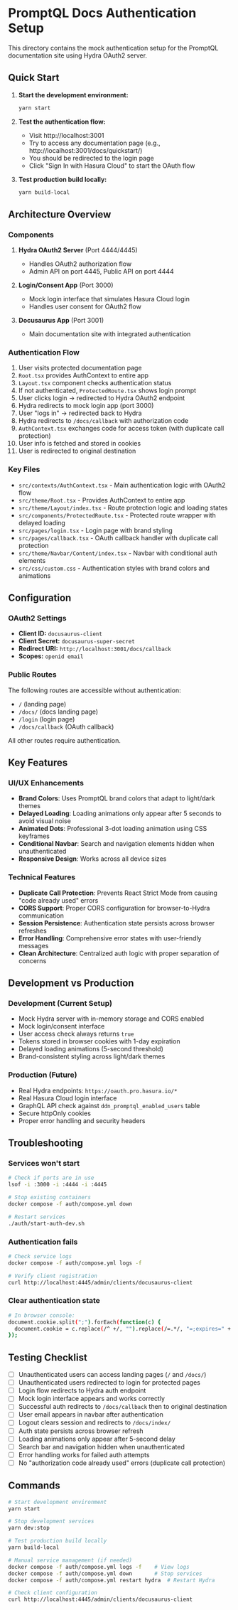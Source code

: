 # PromptQL Docs Authentication Setup

This directory contains the mock authentication setup for the PromptQL documentation site using Hydra OAuth2 server.

## Quick Start

1. **Start the development environment:**
   ```bash
   yarn start
   ```

2. **Test the authentication flow:**
   - Visit http://localhost:3001
   - Try to access any documentation page (e.g., http://localhost:3001/docs/quickstart/)
   - You should be redirected to the login page
   - Click "Sign In with Hasura Cloud" to start the OAuth flow

3. **Test production build locally:**
   ```bash
   yarn build-local
   ```

## Architecture Overview

### Components

1. **Hydra OAuth2 Server** (Port 4444/4445)
   - Handles OAuth2 authorization flow
   - Admin API on port 4445, Public API on port 4444

2. **Login/Consent App** (Port 3000)
   - Mock login interface that simulates Hasura Cloud login
   - Handles user consent for OAuth2 flow

3. **Docusaurus App** (Port 3001)
   - Main documentation site with integrated authentication

### Authentication Flow

1. User visits protected documentation page
2. `Root.tsx` provides AuthContext to entire app
3. `Layout.tsx` component checks authentication status
4. If not authenticated, `ProtectedRoute.tsx` shows login prompt
5. User clicks login → redirected to Hydra OAuth2 endpoint
6. Hydra redirects to mock login app (port 3000)
7. User "logs in" → redirected back to Hydra
8. Hydra redirects to `/docs/callback` with authorization code
9. `AuthContext.tsx` exchanges code for access token (with duplicate call protection)
10. User info is fetched and stored in cookies
11. User is redirected to original destination

### Key Files

- `src/contexts/AuthContext.tsx` - Main authentication logic with OAuth2 flow
- `src/theme/Root.tsx` - Provides AuthContext to entire app
- `src/theme/Layout/index.tsx` - Route protection logic and loading states
- `src/components/ProtectedRoute.tsx` - Protected route wrapper with delayed loading
- `src/pages/login.tsx` - Login page with brand styling
- `src/pages/callback.tsx` - OAuth callback handler with duplicate call protection
- `src/theme/Navbar/Content/index.tsx` - Navbar with conditional auth elements
- `src/css/custom.css` - Authentication styles with brand colors and animations

## Configuration

### OAuth2 Settings
- **Client ID:** `docusaurus-client`
- **Client Secret:** `docusaurus-super-secret`
- **Redirect URI:** `http://localhost:3001/docs/callback`
- **Scopes:** `openid email`

### Public Routes
The following routes are accessible without authentication:
- `/` (landing page)
- `/docs/` (docs landing page)
- `/login` (login page)
- `/docs/callback` (OAuth callback)

All other routes require authentication.

## Key Features

### UI/UX Enhancements
- **Brand Colors**: Uses PromptQL brand colors that adapt to light/dark themes
- **Delayed Loading**: Loading animations only appear after 5 seconds to avoid visual noise
- **Animated Dots**: Professional 3-dot loading animation using CSS keyframes
- **Conditional Navbar**: Search and navigation elements hidden when unauthenticated
- **Responsive Design**: Works across all device sizes

### Technical Features
- **Duplicate Call Protection**: Prevents React Strict Mode from causing "code already used" errors
- **CORS Support**: Proper CORS configuration for browser-to-Hydra communication
- **Session Persistence**: Authentication state persists across browser refreshes
- **Error Handling**: Comprehensive error states with user-friendly messages
- **Clean Architecture**: Centralized auth logic with proper separation of concerns

## Development vs Production

### Development (Current Setup)
- Mock Hydra server with in-memory storage and CORS enabled
- Mock login/consent interface
- User access check always returns `true`
- Tokens stored in browser cookies with 1-day expiration
- Delayed loading animations (5-second threshold)
- Brand-consistent styling across light/dark themes

### Production (Future)
- Real Hydra endpoints: `https://oauth.pro.hasura.io/*`
- Real Hasura Cloud login interface
- GraphQL API check against `ddn_promptql_enabled_users` table
- Secure httpOnly cookies
- Proper error handling and security headers

## Troubleshooting

### Services won't start
```bash
# Check if ports are in use
lsof -i :3000 -i :4444 -i :4445

# Stop existing containers
docker compose -f auth/compose.yml down

# Restart services
./auth/start-auth-dev.sh
```

### Authentication fails
```bash
# Check service logs
docker compose -f auth/compose.yml logs -f

# Verify client registration
curl http://localhost:4445/admin/clients/docusaurus-client
```

### Clear authentication state
```bash
# In browser console:
document.cookie.split(";").forEach(function(c) { 
  document.cookie = c.replace(/^ +/, "").replace(/=.*/, "=;expires=" + new Date().toUTCString() + ";path=/"); 
});
```

## Testing Checklist

- [ ] Unauthenticated users can access landing pages (`/` and `/docs/`)
- [ ] Unauthenticated users redirected to login for protected pages
- [ ] Login flow redirects to Hydra auth endpoint
- [ ] Mock login interface appears and works correctly
- [ ] Successful auth redirects to `/docs/callback` then to original destination
- [ ] User email appears in navbar after authentication
- [ ] Logout clears session and redirects to `/docs/index/`
- [ ] Auth state persists across browser refresh
- [ ] Loading animations only appear after 5-second delay
- [ ] Search bar and navigation hidden when unauthenticated
- [ ] Error handling works for failed auth attempts
- [ ] No "authorization code already used" errors (duplicate call protection)

## Commands

```bash
# Start development environment
yarn start

# Stop development services
yarn dev:stop

# Test production build locally
yarn build-local

# Manual service management (if needed)
docker compose -f auth/compose.yml logs -f    # View logs
docker compose -f auth/compose.yml down       # Stop services
docker compose -f auth/compose.yml restart hydra  # Restart Hydra

# Check client configuration
curl http://localhost:4445/admin/clients/docusaurus-client
```
